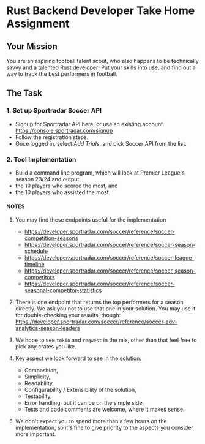 # Rust Backend Developer Take Home Assignment

## Your Mission

You are an aspiring football talent scout, who also happens to be technically savvy and a talented Rust developer!
Put your skills into use, and find out a way to track the best performers in football.

## The Task

### 1. Set up Sportradar Soccer API

- Signup for Sportradar API here, or use an existing account.
  https://console.sportradar.com/signup
- Follow the registration steps.
- Once logged in, select _Add Trials_, and pick Soccer API from the list.

### 2. Tool Implementation

- Build a command line program, which will look at Premier League's season 23/24 and output
- the 10 players who scored the most, and
- the 10 players who assisted the most.

#### NOTES
1) You may find these endpoints useful for the implementation
   - https://developer.sportradar.com/soccer/reference/soccer-competition-seasons
   - https://developer.sportradar.com/soccer/reference/soccer-season-schedule
   - https://developer.sportradar.com/soccer/reference/soccer-league-timeline
   - https://developer.sportradar.com/soccer/reference/soccer-season-competitors
   - https://developer.sportradar.com/soccer/reference/soccer-seasonal-competitor-statistics

    
2) There is one endpoint that returns the top performers for a season directly. We ask you not to use that one in your solution. You may use it for double-checking your results, though: https://developer.sportradar.com/soccer/reference/soccer-adv-analytics-season-leaders

3) We hope to see `tokio` and `reqwest` in the mix, other than that feel free to pick any crates you like.

4) Key aspect we look forward to see in the solution:
   - Composition,
   - Simplicity,
   - Readability,
   - Configurability / Extensibility of the solution,
   - Testability,
   - Error handling, but it can be on the simple side,
   - Tests and code comments are welcome, where it makes sense.

5) We don't expect you to spend more than a few hours on the implementation, so it's fine to give priority to the aspects you consider more important.
